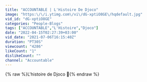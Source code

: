 ```yaml
---
title: "ACCOUNTABLE | L'Histoire De Djoco"
image: "https:\/\/i.ytimg.com\/vi\/dG-xptiO8GE\/hqdefault.jpg"
vid_id: "dG-xptiO8GE"
categories: "People-Blogs"
tags: ["ACCOUNTABLE","L'Histoire","Djoco"]
date: "2022-04-15T02:27:39+03:00"
vid_date: "2021-07-06T16:15:40Z"
duration: "PT30S"
viewcount: "4286"
likeCount: "1"
dislikeCount: ""
channel: "Accountable"
---
```

{% raw %}L'histoire de Djoco 💪{% endraw %}

